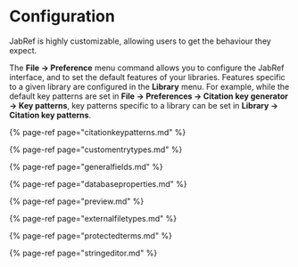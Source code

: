 # Configuration

JabRef is highly customizable, allowing users to get the behaviour they expect.

The **File → Preference** menu command allows you to configure the JabRef interface, and to set the default features of your libraries. Features specific to a given library are configured in the **Library** menu. For example, while the default key patterns are set in **File → Preferences → Citation key generator → Key patterns**, key patterns specific to a library can be set in **Library → Citation key patterns**.

{% page-ref page="citationkeypatterns.md" %}

{% page-ref page="customentrytypes.md" %}

{% page-ref page="generalfields.md" %}

{% page-ref page="databaseproperties.md" %}

{% page-ref page="preview.md" %}

{% page-ref page="externalfiletypes.md" %}

{% page-ref page="protectedterms.md" %}

{% page-ref page="stringeditor.md" %}

